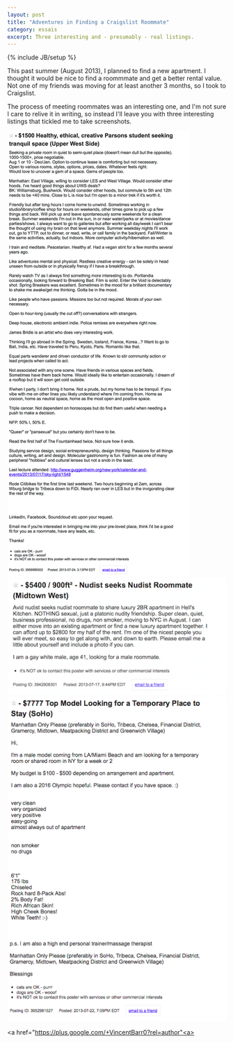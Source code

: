 ```yaml
---
layout: post
title: "Adventures in Finding a Craigslist Roommate"
category: essais
excerpt: Three interesting and - presumably - real listings.
---
```

{% include JB/setup %}

This past summer (August 2013), I planned to find a new apartment. I thought it would be nice to find a roommmate and get a better rental value. Not one of my friends was moving for at least another 3 months, so I took to Craigslist.  

The process of meeting roommates was an interesting one, and I'm not sure I care to relive it in writing, so instead I'll leave you with three interesting listings that tickled me to take screenshots.  

![Nudist Roommmate](/assets/images/roommate-ethical.png)
![Nudist Roommmate](/assets/images/roommate-nudist.png)
![Model Roommmate Part 1](/assets/images/roommate-model.png)

<a href="https://plus.google.com/+VincentBarr0?rel=author"<a></a>
